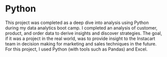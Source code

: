 # Python

This project was completed as a deep dive into analysis using Python during my data analytics boot camp. I completed an analysis of customer, product, and order data to derive insights and discover strategies. The goal, if it was a project in the real world, was to provide insight to the Instacart team in decision making for marketing and sales techniques in the future. For this project, I used Python (with tools such as Pandas) and Excel.
